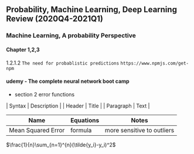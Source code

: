 ## Probability, Machine Learning, Deep Learning Review (2020Q4-2021Q1)
### Machine Learning, A probability Perspective
#### Chapter 1,2,3
1.2.1.2 <code>The need for probablistic predictions</code>
`https://www.npmjs.com/get-npm`

#### udemy - The complete neural network boot camp 
* section 2 error functions

| Syntax      | Description |
| Header      | Title       |
| Paragraph   | Text        |


| Name        | Equations   | Notes    |
| ----------- | ----------- | ---------|
| Mean Squared Error|formula| more sensitive to outliers|

$\frac{1}{n}\sum_{n=1}^{n}(\tilde{y_i}-y_i)^2$